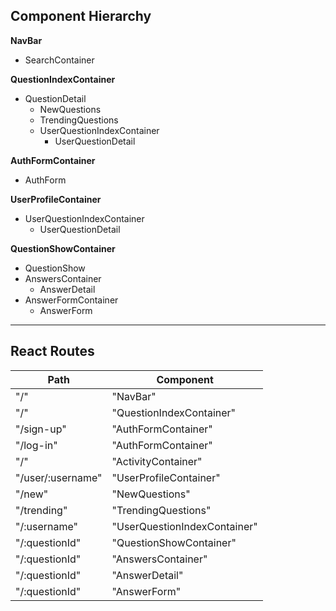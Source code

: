 ## Component Hierarchy

**NavBar**
 * SearchContainer
 
**QuestionIndexContainer**
 * QuestionDetail
   - NewQuestions
   - TrendingQuestions
   - UserQuestionIndexContainer
     + UserQuestionDetail
 
**AuthFormContainer**
 * AuthForm
 
**UserProfileContainer**
 * UserQuestionIndexContainer
   - UserQuestionDetail
  
**QuestionShowContainer**
 * QuestionShow
 * AnswersContainer
   - AnswerDetail
 * AnswerFormContainer
   - AnswerForm
---
## React Routes
 
|Path  | Component  |
|------|------------|
| "/" | "NavBar" |
| "/" | "QuestionIndexContainer" |
| "/sign-up" | "AuthFormContainer" |
| "/log-in" | "AuthFormContainer" |
| "/" | "ActivityContainer" |
| "/user/:username" | "UserProfileContainer" |
| "/new" | "NewQuestions" |
| "/trending" | "TrendingQuestions" |
| "/:username" | "UserQuestionIndexContainer" |
| "/:questionId" | "QuestionShowContainer" |
| "/:questionId" | "AnswersContainer" |
| "/:questionId" | "AnswerDetail" |
| "/:questionId" | "AnswerForm" |
